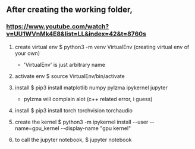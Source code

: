 
## After creating the working folder,
### https://www.youtube.com/watch?v=UU1WVnMk4E8&list=LL&index=42&t=8760s


1. create virtual env
    $ python3 -m venv VirtualEnv (creating virtual env of your own)
    - 'VirtualEnv' is just  arbitrary name

2. activate env
    $ source VirtualEnv/bin/activate
    
3. install
    $ pip3 install matplotlib numpy pylzma ipykernel jupyter
    - pylzma will complain alot (c++ related error, i guess)

4. install 
    $ pip3 install torch torchvision torchaudio

5. create the kernel
    $ python3 -m ipykernel install --user --name=gpu_kernel --display-name "gpu kernel"

6. to call the jupyter notebook,
    $ jupyter notebook
